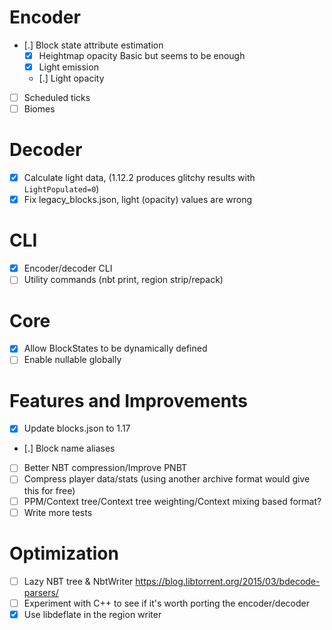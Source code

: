 
# Encoder
- [.] Block state attribute estimation
  - [x] Heightmap opacity
    Basic but seems to be enough
  - [x] Light emission
  - [.] Light opacity
- [ ] Scheduled ticks
- [ ] Biomes

# Decoder
- [x] Calculate light data, (1.12.2 produces glitchy results with `LightPopulated=0`)
- [x] Fix legacy_blocks.json, light (opacity) values are wrong

# CLI
- [x] Encoder/decoder CLI
- [ ] Utility commands (nbt print, region strip/repack)

# Core
- [x] Allow BlockStates to be dynamically defined
- [ ] Enable nullable globally

# Features and Improvements
- [x] Update blocks.json to 1.17
- [.] Block name aliases
- [ ] Better NBT compression/Improve PNBT
- [ ] Compress player data/stats (using another archive format would give this for free)
- [ ] PPM/Context tree/Context tree weighting/Context mixing based format?
- [ ] Write more tests

# Optimization
- [ ] Lazy NBT tree & NbtWriter
  https://blog.libtorrent.org/2015/03/bdecode-parsers/
- [ ] Experiment with C++ to see if it's worth porting the encoder/decoder
- [x] Use libdeflate in the region writer